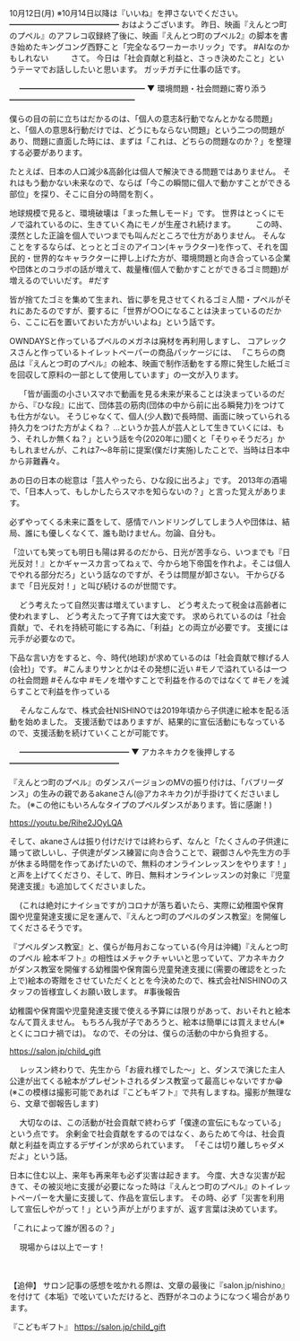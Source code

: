 10月12日(月) ※10月14日以降は『いいね』を押さないでください。
━━━━━━━━━━━━━━
おはようございます。
昨日、映画『えんとつ町のプペル』のアフレコ収録終了後に、映画『えんとつ町のプペル2』の脚本を書き始めたキングコング西野こと「完全なるワーカーホリック」です。
#AIなのかもしれない
　
　
さて。
今日は「社会貢献と利益と、さっき決めたこと」というテーマでお話ししたいと思います。
ガッチガチに仕事の話です。
　
　

　
━━━━━━━━━━━━━━━━
▼ 環境問題・社会問題に寄り添う
━━━━━━━━━━━━━━━━

僕らの目の前に立ちはだかるのは、「個人の意志&行動でなんとかなる問題」と、「個人の意思&行動だけでは、どうにもならない問題」という二つの問題があり、問題に直面した時には、まずは「これは、どちらの問題なのか？」を整理する必要があります。

たとえば、日本の人口減少&高齢化は個人で解決できる問題ではありません。
それはもう動かない未来なので、ならば「今この瞬間に個人で動かすことができる部位」を探り、そこに自分の時間を割く。

地球規模で見ると、環境破壊は「まった無しモード」です。
世界はとっくにモノで溢れているのに、生きていく為にモノが生産され続けます。
　　
この時、漠然とした正論を個人でいつまでも叫んだところで仕方がありません。
そんなことをするならば、とっととゴミのアイコン(キャラクター)を作って、それを国民的・世界的なキャラクターに押し上げた方が、環境問題と向き合っている企業や団体とのコラボの話が増えて、裁量権(個人で動かすことができるゴミ問題)が増えるのでいいだす。
#だす

皆が捨てたゴミを集めて生まれ、皆に夢を見させてくれるゴミ人間・プペルがそれにあたるのですが、要するに「世界が○○になることは決まっているのだから、ここに石を置いておいた方がいいよね」という話です。

OWNDAYSと作っているプペルのメガネは廃材を再利用しますし、
コアレックスさんと作っているトイレットペーパーの商品パッケージには、
「こちらの商品は『えんとつ町のプペル』の絵本、映画で制作活動をする際に発生した紙ゴミを回収して原料の一部として使用しています」の一文が入ります。

　
「皆が画面の小さいスマホで動画を見る未来が来ることは決まっているのだから、『ひな段』に出て、団体芸の筋肉(団体の中から前に出る瞬発力)をつけても仕方がない。
そうじゃなくて、個人(少人数)で長時間、画面に映っていられる持久力をつけた方がよくね？ …というか芸人が芸人として生きていくには、もう、それしか無くね？」という話を今(2020年に)聞くと「そりゃそうだろ」かもしれませんが、これは7～8年前に提案(僕だけ実施)したことで、当時は日本中から非難轟々。

あの日の日本の総意は「芸人やったら、ひな段に出ろよ」です。
2013年の酒場で、「日本人って、もしかしたらスマホを知らないの？」と言った覚えがあります。
　

必ずやってくる未来に蓋をして、感情でハンドリングしてしまう人や団体は、結局、誰にも優しくなくて、誰も助けません。勿論、自分も。

「泣いても笑っても明日も陽は昇るのだから、日光が苦手なら、いつまでも『日光反対！』とかギャースカ言ってねぇで、今から地下帝国を作れよ。そこは個人でやれる部分だろ」という話なのですが、そうは問屋が卸さない。
干からびるまで「日光反対！」と叫び続けるのが世間です。

　
どう考えたって自然災害は増えていますし、
どう考えたって税金は高齢者に使われますし、
どう考えたって子育ては大変です。
求められているのは「社会貢献」で、それを持続可能にする為に、「利益」との両立が必要です。
支援には元手が必要なので。

下品な言い方をすると、今、時代(地球)が求めているのは「社会貢献で稼げる人(会社)」です。
#こんまりサンとかはその発想に近い
#モノで溢れているは一つの社会問題
#そんな中
#モノを増やすことで利益を作るのではなくて
#モノを減らすことで利益を作っている

　
そんなこんなで、株式会社NISHINOでは2019年頃から子供達に絵本を配る活動を始めました。
支援活動ではありますが、結果的に宣伝活動にもなっているので、支援活動を続けていくことが可能です。
　

　
━━━━━━━━━━━━━━
▼ アカネキカクを後押しする
━━━━━━━━━━━━━━

『えんとつ町のプペル』のダンスバージョンのMVの振り付けは、「バブリーダンス」の生みの親であるakaneさん(@アカネキカク)が手掛けてくださいました。
(※この他にもいろんなタイプのプペルダンスがあります。皆に感謝！)

https://youtu.be/Rihe2JOyLQA

そして、akaneさんは振り付けだけでは終わらず、なんと「たくさんの子供達に踊って欲しいし、子供達がダンス練習に向き合うことで、親御さんや先生方の手が休まる時間を作ってあげたいので、無料のオンラインレッスンをやります！」と声を上げてくださり、そして、昨日、無料オンラインレッスンの対象に『児童発達支援』も追加してくださいました。

　
(これは絶対にナイショですが)コロナが落ち着いたら、実際に幼稚園や保育園や児童発達支援に足を運んで、『えんとつ町のプペルのダンス教室』を開催してくださるそうです。

『プペルダンス教室』と、僕らが毎月おこなっている(今月は沖縄)『えんとつ町のプペル 絵本ギフト』の相性はメチャクチャいいと思っていて、アカネキカクがダンス教室を開催する幼稚園や保育園ら児童発達支援に(需要の確認をとった上で)絵本の寄贈をさせていただくととを今決めたので、株式会社NISHINOのスタッフの皆様宜しくお願い致します。
#事後報告

幼稚園や保育園や児童発達支援で使える予算には限りがあって、おいそれと絵本なんて買えません。
もちろん我が子であろうと、絵本は簡単には買えません(※とくにコロナ禍では)。
なので、その分は、僕らの活動の中から負担する。

https://salon.jp/child_gift

　
レッスン終わりで、先生から「お疲れ様でした～」と、ダンスで演じた主人公達が出てくる絵本がプレゼントされるダンス教室って最高じゃないですか😁
(※この模様は撮影可能であれば『こどもギフト』で共有しますね。撮影が無理なら、文章で御報告します)

　
大切なのは、この活動が社会貢献で終わらず「僕達の宣伝にもなっている」という点です。
余剰金で社会貢献をするのではなく、あらためて今は、社会貢献と利益を両立するデザインが求められています。
「そこは切り離しちゃダメだよ」という話。

日本に住む以上、来年も再来年も必ず災害は起きます。
今度、大きな災害が起きて、その被災地に支援が必要になった時は『えんとつ町のプペル』のトイレットペーパーを大量に支援して、作品を宣伝します。
その時、必ず「災害を利用して宣伝しやがって！」という声が上がりますが、返す言葉は決めています。

「これによって誰が困るの？」

　
現場からは以上でーす！


　

【追伸】
サロン記事の感想を呟かれる際は、文章の最後に『salon.jp/nishino』を付けて《本垢》で呟いていただけると、西野がネコのようになつく場合があります。

『こどもギフト』
https://salon.jp/child_gift
